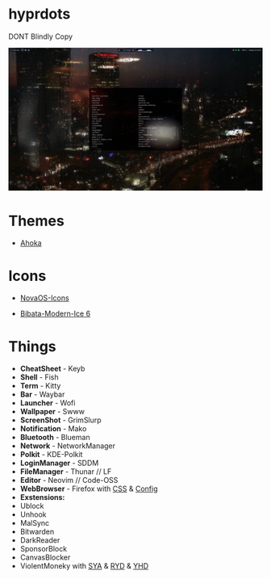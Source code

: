 # hyprdots

DONT Blindly Copy 

![alt text](https://github.com/NorNub/hyprdots/blob/main/other/sh/desktop.png)

# Themes

- [Ahoka](https://github.com/ahodesuka/dotfiles/tree/master)

# Icons

- [NovaOS-Icons](https://github.com/NicklasVraa/NovaOS-nord-Icons)
  
- [Bibata-Modern-Ice 6](https://github.com/ful1e5/Bibata_Cursor)

# Things
- **CheatSheet** - Keyb
- **Shell** - Fish
- **Term** - Kitty
- **Bar** - Waybar
- **Launcher** - Wofi
- **Wallpaper** - Swww
- **ScreenShot** - GrimSlurp
- **Notification** - Mako
- **Bluetooth** - Blueman
- **Network** - NetworkManager 
- **Polkit** - KDE-Polkit
- **LoginManager** - SDDM
- **FileManager** - Thunar // LF
- **Editor** - Neovim // Code-OSS
- **WebBrowser** - Firefox with [CSS](https://github.com/p3nguin-kun/penguinFox) & [Config](https://github.com/yokoffing/BetterFox)
- **Exstensions:**
- Ublock
- Unhook
- MalSync
- Bitwarden
- DarkReader
- SponsorBlock
- CanvasBlocker
- ViolentMoneky with [SYA](https://greasyfork.org/en/scripts/423851-simple-youtube-age-restriction-bypass) & [RYD](https://greasyfork.org/en/scripts/436115-return-youtube-dislike) & [YHD](https://greasyfork.org/en/scripts/23661-youtube-hd)
